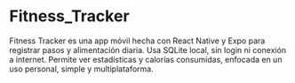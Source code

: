 # Fitness_Tracker
Fitness Tracker es una app móvil hecha con React Native y Expo para registrar pasos y alimentación diaria. Usa SQLite local, sin login ni conexión a internet. Permite ver estadísticas y calorías consumidas, enfocada en un uso personal, simple y multiplataforma.
